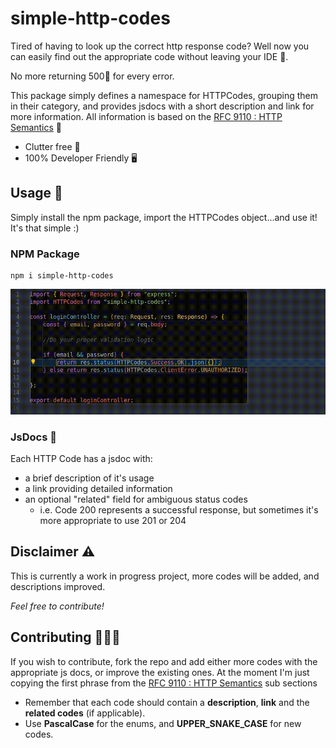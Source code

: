 # simple-http-codes
Tired of having to look up the correct http response code? Well now you can easily find out the appropriate code without leaving your IDE 🥳.

No more returning 500🛑 for every error.

This package simply defines a namespace for HTTPCodes, grouping them in their category, and provides jsdocs with a short description and link for more information.
All information is based on the [RFC 9110 : HTTP Semantics](https://www.rfc-editor.org/rfc/rfc9110) 📖

- Clutter free :broom:
- 100% Developer Friendly :desktop_computer:

## Usage 🧰

Simply install the npm package, import the HTTPCodes object...and use it! It's that simple :)
### NPM Package
```npm
npm i simple-http-codes
```

![demo](/example.gif)

### JsDocs 📓
Each HTTP Code has a jsdoc with: 
  - a brief description of it's usage
  - a link providing detailed information
  - an optional "related" field for ambiguous status codes
    - i.e. Code 200 represents a successful response, but sometimes it's more appropriate to use 201 or 204

## Disclaimer ⚠️
This is currently a work in progress project, more codes will be added, and descriptions improved.

*Feel free to contribute!*

## Contributing 🧑‍🤝‍🧑
If you wish to contribute, fork the repo and add either more codes with the appropriate js docs, or improve the existing ones.
At the moment I'm just copying the first phrase from the [RFC 9110 : HTTP Semantics](https://www.rfc-editor.org/rfc/rfc9110) sub sections

- Remember that each code should contain a **description**, **link** and the **related codes** (if applicable).
- Use **PascalCase** for the enums, and **UPPER_SNAKE_CASE** for new codes.
